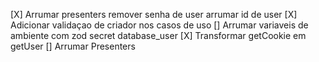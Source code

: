 [X] Arrumar presenters
    remover senha de user
    arrumar id de user
[X] Adicionar validaçao de criador nos casos de uso
[] Arrumar variaveis de ambiente com zod
    secret
    database_user
[X] Transformar getCookie em getUser
[] Arrumar Presenters